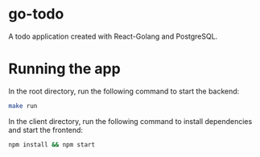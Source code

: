 # go-todo
A todo application created with React-Golang and PostgreSQL.

# Running the app
In the root directory, run the following command to start the backend:
```bash
make run
```

In the client directory, run the following command to install dependencies and start the frontend:
```bash
npm install && npm start
```
